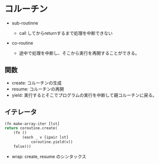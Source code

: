 # コルーチン

- sub-routinne
    - call してからreturnするまで処理を中断できない

- co-routine
    - 途中で処理を中断し、そこから実行を再開することができる。

## 関数

- create: コルーチンの生成
- resume: コルーチンの再開
- yield: 実行するとそこでプログラムの実行を中断して親コルーチンに戻る。


## イテレータ

```lisp
(fn make-array-iter [lst]
return coroutine.create(
    (fn ()
        (each _ v [ipair lst]
            coroutine.yield(v))
    false)))
```

- wrap: create, resume のシンタックス
